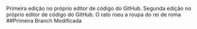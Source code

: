 Primeira edição no próprio editor de código do GitHub.
Segunda edição no próprio editor de código do GitHub.
O rato roeu a roupa do rei de roma
##Primeira Branch Modificada
